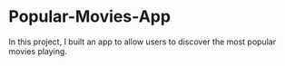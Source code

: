 # Popular-Movies-App
In this project, I built an app to allow users to discover the most popular movies playing.
